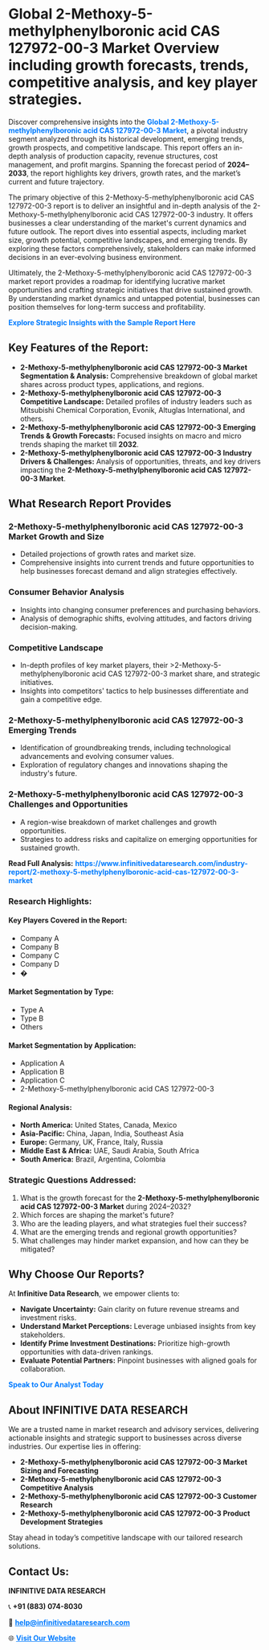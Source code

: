 <h1>Global 2-Methoxy-5-methylphenylboronic acid CAS 127972-00-3 Market Overview including growth forecasts, trends, competitive analysis, and key player strategies.</h1>
<p>
Discover comprehensive insights into the 
<a href="https://www.infinitivedataresearch.com/industry-report/2-methoxy-5-methylphenylboronic-acid-cas-127972-00-3-market" rel="dofollow" style="color: #007BFF; text-decoration: none;"><strong>Global 2-Methoxy-5-methylphenylboronic acid CAS 127972-00-3 Market</strong></a>, a pivotal industry segment analyzed through its historical development, emerging trends, growth prospects, and competitive landscape. This report offers an in-depth analysis of production capacity, revenue structures, cost management, and profit margins. Spanning the forecast period of <strong>2024–2033</strong>, the report highlights key drivers, growth rates, and the market’s current and future trajectory.
</p>
<p>
The primary objective of this 2-Methoxy-5-methylphenylboronic acid CAS 127972-00-3 report is to deliver an insightful and in-depth analysis of the 2-Methoxy-5-methylphenylboronic acid CAS 127972-00-3 industry. It offers businesses a clear understanding of the market's current dynamics and future outlook. The report dives into essential aspects, including market size, growth potential, competitive landscapes, and emerging trends. By exploring these factors comprehensively, stakeholders can make informed decisions in an ever-evolving business environment.
</p>
<p>
Ultimately, the 2-Methoxy-5-methylphenylboronic acid CAS 127972-00-3 market report provides a roadmap for identifying lucrative market opportunities and crafting strategic initiatives that drive sustained growth. By understanding market dynamics and untapped potential, businesses can position themselves for long-term success and profitability.
</p>
<p>
<a href="https://www.infinitivedataresearch.com/request-sample/reportId=103206" style="color: #007BFF; text-decoration: none;"><strong>Explore Strategic Insights with the Sample Report Here</strong></a>
</p>

<h2>Key Features of the Report:</h2>
<ul>
<li><strong>2-Methoxy-5-methylphenylboronic acid CAS 127972-00-3 Market Segmentation & Analysis:</strong> Comprehensive breakdown of global market shares across product types, applications, and regions.</li>
<li><strong>2-Methoxy-5-methylphenylboronic acid CAS 127972-00-3 Competitive Landscape:</strong> Detailed profiles of industry leaders such as Mitsubishi Chemical Corporation, Evonik, Altuglas International, and others.</li>
<li><strong>2-Methoxy-5-methylphenylboronic acid CAS 127972-00-3 Emerging Trends & Growth Forecasts:</strong> Focused insights on macro and micro trends shaping the market till <strong>2032</strong>.</li>
<li><strong>2-Methoxy-5-methylphenylboronic acid CAS 127972-00-3 Industry Drivers & Challenges:</strong> Analysis of opportunities, threats, and key drivers impacting the <strong>2-Methoxy-5-methylphenylboronic acid CAS 127972-00-3 Market</strong>.</li>
</ul>

<h2>What Research Report Provides</h2>
<h3>2-Methoxy-5-methylphenylboronic acid CAS 127972-00-3 Market Growth and Size</h3>
<ul>
<li>Detailed projections of growth rates and market size.</li>
<li>Comprehensive insights into current trends and future opportunities to help businesses forecast demand and align strategies effectively.</li>
</ul>

<h3>Consumer Behavior Analysis</h3>
<ul>
<li>Insights into changing consumer preferences and purchasing behaviors.</li>
<li>Analysis of demographic shifts, evolving attitudes, and factors driving decision-making.</li>
</ul>

<h3>Competitive Landscape</h3>
<ul>
<li>In-depth profiles of key market players, their >2-Methoxy-5-methylphenylboronic acid CAS 127972-00-3 market share, and strategic initiatives.</li>
<li>Insights into competitors' tactics to help businesses differentiate and gain a competitive edge.</li>
</ul>

<h3>2-Methoxy-5-methylphenylboronic acid CAS 127972-00-3 Emerging Trends</h3>
<ul>
<li>Identification of groundbreaking trends, including technological advancements and evolving consumer values.</li>
<li>Exploration of regulatory changes and innovations shaping the industry's future.</li>
</ul>

<h3>2-Methoxy-5-methylphenylboronic acid CAS 127972-00-3 Challenges and Opportunities</h3>
<ul>
<li>A region-wise breakdown of market challenges and growth opportunities.</li>
<li>Strategies to address risks and capitalize on emerging opportunities for sustained growth.</li>
</ul>
<p><strong>Read Full Analysis:</strong> <a href="https://www.infinitivedataresearch.com/industry-report/2-methoxy-5-methylphenylboronic-acid-cas-127972-00-3-market" rel="dofollow" style="color: #007BFF; text-decoration: none;"><strong>https://www.infinitivedataresearch.com/industry-report/2-methoxy-5-methylphenylboronic-acid-cas-127972-00-3-market</strong></a></p>
<h3>Research Highlights:</h3>
<h4>Key Players Covered in the Report:</h4>
<ul><li>Company A</li><li>Company B</li><li>Company C</li><li>Company D</li><li>�</li></ul>
<h4>Market Segmentation by Type:</h4>
<ul><li>Type A</li><li>Type B</li><li>Others</li></ul>
<h4>Market Segmentation by Application:</h4>
<ul><li>Application A</li><li>Application B</li><li>Application C</li><li>2-Methoxy-5-methylphenylboronic acid CAS 127972-00-3</li></ul>

<h4>Regional Analysis:</h4>
<ul>
<li><strong>North America:</strong> United States, Canada, Mexico</li>
<li><strong>Asia-Pacific:</strong> China, Japan, India, Southeast Asia</li>
<li><strong>Europe:</strong> Germany, UK, France, Italy, Russia</li>
<li><strong>Middle East & Africa:</strong> UAE, Saudi Arabia, South Africa</li>
<li><strong>South America:</strong> Brazil, Argentina, Colombia</li>
</ul>

<h3>Strategic Questions Addressed:</h3>
<ol>
<li>What is the growth forecast for the <strong>2-Methoxy-5-methylphenylboronic acid CAS 127972-00-3 Market</strong> during 2024–2032?</li>
<li>Which forces are shaping the market's future?</li>
<li>Who are the leading players, and what strategies fuel their success?</li>
<li>What are the emerging trends and regional growth opportunities?</li>
<li>What challenges may hinder market expansion, and how can they be mitigated?</li>
</ol>

<h2>Why Choose Our Reports?</h2>
<p>At <strong>Infinitive Data Research</strong>, we empower clients to:</p>
<ul>
<li><strong>Navigate Uncertainty:</strong> Gain clarity on future revenue streams and investment risks.</li>
<li><strong>Understand Market Perceptions:</strong> Leverage unbiased insights from key stakeholders.</li>
<li><strong>Identify Prime Investment Destinations:</strong> Prioritize high-growth opportunities with data-driven rankings.</li>
<li><strong>Evaluate Potential Partners:</strong> Pinpoint businesses with aligned goals for collaboration.</li>
</ul>
<p><a href="https://www.infinitivedataresearch.com/industry-report/2-methoxy-5-methylphenylboronic-acid-cas-127972-00-3-market" rel="dofollow" style="color: #007BFF; text-decoration: none;"><strong>Speak to Our Analyst Today</strong></a></p>

<h2>About INFINITIVE DATA RESEARCH</h2>
<p>We are a trusted name in market research and advisory services, delivering actionable insights and strategic support to businesses across diverse industries. Our expertise lies in offering:</p>
<ul>
<li><strong>2-Methoxy-5-methylphenylboronic acid CAS 127972-00-3 Market Sizing and Forecasting</strong></li>
<li><strong>2-Methoxy-5-methylphenylboronic acid CAS 127972-00-3 Competitive Analysis</strong></li>
<li><strong>2-Methoxy-5-methylphenylboronic acid CAS 127972-00-3 Customer Research</strong></li>
<li><strong>2-Methoxy-5-methylphenylboronic acid CAS 127972-00-3 Product Development Strategies</strong></li>
</ul>
<p>Stay ahead in today’s competitive landscape with our tailored research solutions.</p>

<h2>Contact Us:</h2>
<p><strong>INFINITIVE DATA RESEARCH</strong></p>
<p>📞 <strong>+91 (883) 074-8030</strong></p>
<p>📧 <strong><a href="mailto:help@infinitivedataresearch.com" style="color: #007BFF;">help@infinitivedataresearch.com</a></strong></p>
<p>🌐 <strong><a href="https://www.infinitivedataresearch.com" rel="dofollow" style="color: #007BFF;">Visit Our Website</a></strong></p>